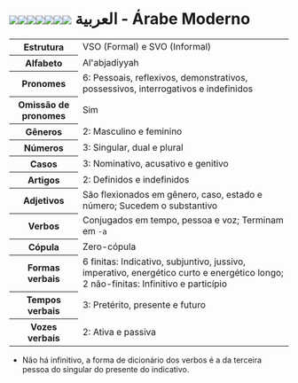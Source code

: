 # <img src="https://flagsapi.com/SA/flat/32.png"><img src="https://flagsapi.com/EG/flat/32.png"><img src="https://flagsapi.com/PS/flat/32.png"><img src="https://flagsapi.com/MA/flat/32.png"><img src="https://flagsapi.com/SY/flat/32.png"><img src="https://flagsapi.com/AE/flat/32.png"><img src="https://flagsapi.com/QA/flat/32.png"> العربية - Árabe Moderno

<table>
	<tr>
		<th>Estrutura</th>
		<td>VSO (Formal) e SVO (Informal)</td>
	</tr>
	<tr>
		<th>Alfabeto</th>
		<td>Al'abjadiyyah</td>
	</tr>
	<tr>
		<th>Pronomes</th>
		<td>6: Pessoais, reflexivos, demonstrativos, possessivos, interrogativos e indefinidos</td>
	</tr>
	<tr>
		<th>Omissão de pronomes</th>
		<td>Sim</td>
	</tr>
	<tr>
		<th>Gêneros</th>
		<td>2: Masculino e feminino</td>
	</tr>
	<tr>
		<th>Números</th>
		<td>3: Singular, dual e plural</td>
	</tr>
	<tr>
		<th>Casos</th>
		<td>3: Nominativo, acusativo e genitivo</td>
	</tr>
	<tr>
		<th>Artigos</th>
		<td>2: Definidos e indefinidos</td>
	</tr>
	<tr>
		<th>Adjetivos</th>
		<td>São flexionados em gênero, caso, estado e número; Sucedem o substantivo</td>
	</tr>
	<tr>
		<th>Verbos</th>
		<td>Conjugados em tempo, pessoa e voz; Terminam em <code>-a</code></td>
	</tr>
	<tr>
		<th>Cópula</th>
		<td>Zero-cópula</td>
	</tr>
	<tr>
		<th>Formas verbais</th>
		<td>6 finitas: Indicativo, subjuntivo, jussivo, imperativo, energético curto e energético longo; 2 não-finitas: Infinitivo e particípio</td>
	</tr>
	<tr>
		<th>Tempos verbais</th>
		<td>3: Pretérito, presente e futuro</td>
	</tr>
	<tr>
		<th>Vozes verbais</th>
		<td>2: Ativa e passiva</td>
	</tr>
</table>

-   Não há infinitivo, a forma de dicionário dos verbos é a da terceira pessoa do singular do presente do indicativo.
